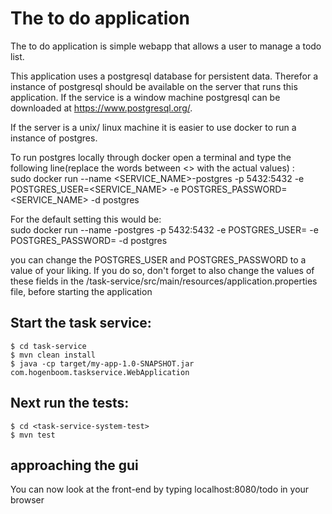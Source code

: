 # The to do application

The to do application is simple webapp that allows a user to manage a todo list.

This application uses a postgresql database for persistent data. Therefor a instance of postgresql 
should be available on the server that runs this application. If the service is a window machine
postgresql can be downloaded at https://www.postgresql.org/.

If the server is a unix/ linux machine it is easier to use docker to run a instance of postgres.

To run postgres locally through docker open a terminal and type the following line(replace the words between <> with the actual values) :  
sudo docker run --name <SERVICE_NAME>-postgres -p 5432:5432 -e POSTGRES_USER=<SERVICE_NAME> -e POSTGRES_PASSWORD=<SERVICE_NAME> -d postgres

For the default setting this would be:  
sudo docker run --name <taskservice>-postgres -p 5432:5432 -e POSTGRES_USER=<taskservice> -e POSTGRES_PASSWORD=<taskservice> -d postgres

you can change the POSTGRES_USER and POSTGRES_PASSWORD to a value of your liking. If you do so, don't forget to also change the values of
these fields in the /task-service/src/main/resources/application.properties file, before starting the application


## Start the task service:
    $ cd task-service
    $ mvn clean install
    $ java -cp target/my-app-1.0-SNAPSHOT.jar com.hogenboom.taskservice.WebApplication

## Next run the tests:

    $ cd <task-service-system-test>
    $ mvn test  
    

## approaching the gui

You can now look at the front-end by typing localhost:8080/todo in your browser
